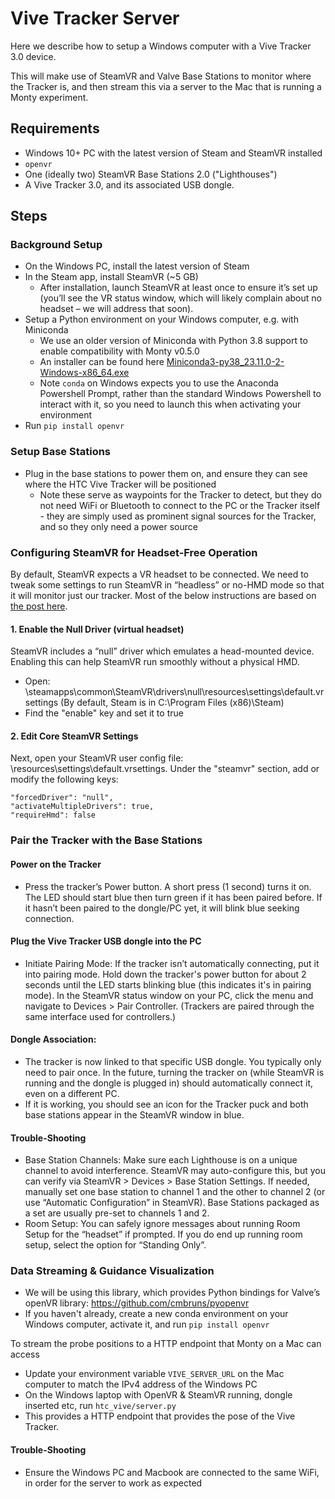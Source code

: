 # Vive Tracker Server

Here we describe how to setup a Windows computer with a Vive Tracker 3.0 device.

This will make use of SteamVR and Valve Base Stations to monitor where the Tracker is, and
then stream this via a server to the Mac that is running a Monty experiment.

## Requirements

- Windows 10+ PC with the latest version of Steam and SteamVR installed
- `openvr`
- One (ideally two) SteamVR Base Stations 2.0 ("Lighthouses")
- A Vive Tracker 3.0, and its associated USB dongle.

## Steps

### Background Setup
- On the Windows PC, install the latest version of Steam
- In the Steam app, install SteamVR (~5 GB)
    - After installation, launch SteamVR at least once to ensure it’s set up (you’ll see the VR status window, which will likely complain about no headset – we will address that soon).
- Setup a Python environment on your Windows computer, e.g. with Miniconda
    - We use an older version of Miniconda with Python 3.8 support to enable compatibility with Monty v0.5.0
    - An installer can be found here [Miniconda3-py38_23.11.0-2-Windows-x86_64.exe](https://repo.anaconda.com/miniconda/Miniconda3-py38_23.11.0-2-Windows-x86_64.exe)
    - Note `conda` on Windows expects you to use the Anaconda Powershell Prompt, rather than the standard Windows Powershell to interact with it, so you need to launch this when activating your environment
- Run `pip install openvr`

### Setup Base Stations
- Plug in the base stations to power them on, and ensure they can see where the HTC Vive Tracker will be positioned
    - Note these serve as waypoints for the Tracker to detect, but they do not need WiFi or Bluetooth to connect to the PC or the Tracker itself - they are simply used as prominent signal sources for the Tracker, and so they only need a power source


### Configuring SteamVR for Headset-Free Operation
By default, SteamVR expects a VR headset to be connected. We need to tweak some settings to run SteamVR in “headless” or no-HMD mode so that it will monitor just our tracker. Most of the below instructions are based on [the post here](https://www.notion.so/yeove/Using-SteamVR-without-a-VR-headset-f7ed4268708a42c787d1628768e61d35).

#### 1. Enable the Null Driver (virtual headset)

SteamVR includes a “null” driver which emulates a head-mounted device. Enabling this can help SteamVR run smoothly without a physical HMD.
- Open: <Steam install path>\steamapps\common\SteamVR\drivers\null\resources\settings\default.vrsettings (By default, Steam is in C:\Program Files (x86)\Steam\) 
- Find the "enable" key and set it to true


#### 2. Edit Core SteamVR Settings

Next, open your SteamVR user config file: <Steam install path>\resources\settings\default.vrsettings. Under the "steamvr" section, add or modify the following keys:

```
"forcedDriver": "null",
"activateMultipleDrivers": true,
"requireHmd": false
```

### Pair the Tracker with the Base Stations

#### Power on the Tracker
- Press the tracker’s Power button. A short press (1 second) turns it on. The LED should start blue then turn green if it has been paired before. If it hasn’t been paired to the dongle/PC yet, it will blink blue seeking connection.

#### Plug the Vive Tracker USB dongle into the PC
- Initiate Pairing Mode: If the tracker isn’t automatically connecting, put it into pairing mode. Hold down the tracker's power button for about 2 seconds until the LED starts blinking blue (this indicates it's in pairing mode). In the SteamVR status window on your PC, click the menu and navigate to Devices > Pair Controller. (Trackers are paired through the same interface used for controllers.)

#### Dongle Association:
- The tracker is now linked to that specific USB dongle. You typically only need to pair once. In the future, turning the tracker on (while SteamVR is running and the dongle is plugged in) should automatically connect it, even on a different PC.
- If it is working, you should see an icon for the Tracker puck and both base stations appear in the SteamVR window in blue.

#### Trouble-Shooting
- Base Station Channels: Make sure each Lighthouse is on a unique channel to avoid interference. SteamVR may auto-configure this, but you can verify via SteamVR > Devices > Base Station Settings. If needed, manually set one base station to channel 1 and the other to channel 2 (or use “Automatic Configuration” in SteamVR). Base Stations packaged as a set are usually pre-set to channels 1 and 2.
- Room Setup: You can safely ignore messages about running Room Setup for the “headset” if prompted. If you do end up running room setup, select the option for “Standing Only”.

### Data Streaming & Guidance Visualization

- We will be using this library, which provides Python bindings for Valve’s openVR library: https://github.com/cmbruns/pyopenvr
- If you haven't already, create a new conda environment on your Windows computer, activate it, and run `pip install openvr`

To stream the probe positions to a HTTP endpoint that Monty on a Mac can access
- Update your environment variable `VIVE_SERVER_URL` on the Mac computer to match the IPv4 address of the Windows PC
- On the Windows laptop with OpenVR & SteamVR running, dongle inserted etc, run `htc_vive/server.py`
- This provides a HTTP endpoint that provides the pose of the Vive Tracker.

#### Trouble-Shooting
- Ensure the Windows PC and Macbook are connected to the same WiFi, in order for the server to work as expected